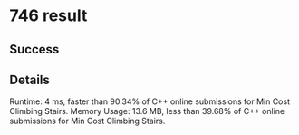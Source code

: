 # 746 result

## Success

## Details

Runtime: 4 ms, faster than 90.34% of C++ online submissions for Min Cost Climbing Stairs.
Memory Usage: 13.6 MB, less than 39.68% of C++ online submissions for Min Cost Climbing Stairs.
